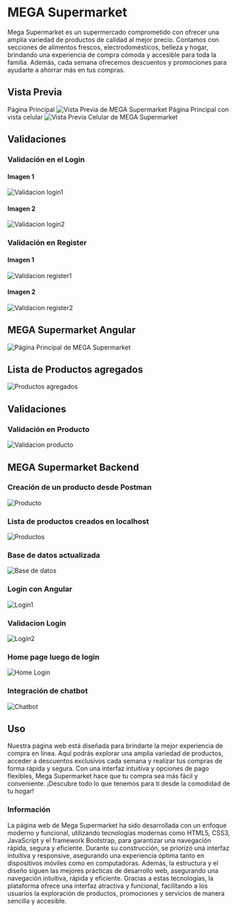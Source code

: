 # MEGA Supermarket

Mega Supermarket es un supermercado comprometido con ofrecer una amplia variedad de productos de calidad al mejor precio. Contamos con secciones de alimentos frescos, electrodomésticos, belleza y hogar, brindando una experiencia de compra cómoda y accesible para toda la familia. Además, cada semana ofrecemos descuentos y promociones para ayudarte a ahorrar más en tus compras.

## Vista Previa
Página Principal
![Vista Previa de MEGA Supermarket](assets/Principal.png)
Página Principal con vista celular
![Vista Previa Celular de MEGA Supermarket](assets/PrincipalCelular.png)

## Validaciones

### Validación en el Login
#### Imagen 1  
![Validacion login1](assets/validacion1.png)  

#### Imagen 2  
![Validacion login2](assets/validacion2.png)  

### Validación en Register
#### Imagen 1  
![Validacion register1](assets/validacion3.png)  

#### Imagen 2  
![Validacion register2](assets/validacion4.png)  

## MEGA Supermarket Angular
![Página Principal de MEGA Supermarket](assets/home.png)

## Lista de Productos agregados
![Productos agregados](assets/productoAgregados.png)

## Validaciones 
### Validación en Producto
![Validacion producto](assets/validacionproducto.png)  

## MEGA Supermarket Backend
### Creación de un producto desde Postman
![Producto](assets/productocreado.png)

### Lista de productos creados en localhost
![Productos](assets/listaproductos.png)

### Base de datos actualizada
![Base de datos](assets/basededatos.png)

### Login con Angular
![Login1](assets/login2.png)

### Validacion Login
![Login2](assets/login.png)

### Home page luego de login
![Home Login](assets/homelogin.png)

### Integración de chatbot
![Chatbot](assets/chatbot2.png)


## Uso

Nuestra página web está diseñada para brindarte la mejor experiencia de compra en línea. Aquí podrás explorar una amplia variedad de productos, acceder a descuentos exclusivos cada semana y realizar tus compras de forma rápida y segura. Con una interfaz intuitiva y opciones de pago flexibles, Mega Supermarket hace que tu compra sea más fácil y conveniente. ¡Descubre todo lo que tenemos para ti desde la comodidad de tu hogar!

### Información

La página web de Mega Supermarket ha sido desarrollada con un enfoque moderno y funcional, utilizando tecnologías modernas como HTML5, CSS3, JavaScript y el framework Bootstrap, para garantizar una navegación rápida, segura y eficiente. Durante su construcción, se priorizó una interfaz intuitiva y responsive, asegurando una experiencia óptima tanto en dispositivos móviles como en computadoras. Además, la estructura y el diseño siguen las mejores prácticas de desarrollo web, asegurando una navegación intuitiva, rápida y eficiente. Gracias a estas tecnologías, la plataforma ofrece una interfaz atractiva y funcional, facilitando a los usuarios la exploración de productos, promociones y servicios de manera sencilla y accesible. 

